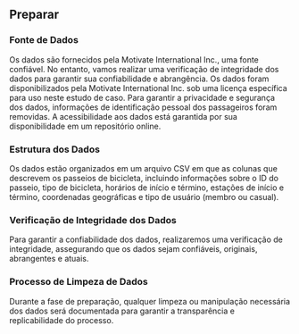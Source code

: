 ## Preparar

### Fonte de Dados
Os dados são fornecidos pela Motivate International Inc., uma fonte confiável. No entanto, vamos realizar uma verificação de integridade dos dados para garantir sua confiabilidade e abrangência. Os dados foram disponibilizados pela Motivate International Inc. sob uma licença específica para uso neste estudo de caso. Para garantir a privacidade e segurança dos dados, informações de identificação pessoal dos passageiros foram removidas. A acessibilidade aos dados está garantida por sua disponibilidade em um repositório online.

### Estrutura dos Dados
Os dados estão organizados em um arquivo CSV em que as colunas que descrevem os passeios de bicicleta, incluindo informações sobre o ID do passeio, tipo de bicicleta, horários de início e término, estações de início e término, coordenadas geográficas e tipo de usuário (membro ou casual).

### Verificação de Integridade dos Dados
Para garantir a confiabilidade dos dados, realizaremos uma verificação de integridade, assegurando que os dados sejam confiáveis, originais, abrangentes e atuais. 

### Processo de Limpeza de Dados
Durante a fase de preparação, qualquer limpeza ou manipulação necessária dos dados será documentada para garantir a transparência e replicabilidade do processo.

